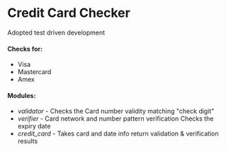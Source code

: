 # Credit Card Checker

Adopted test driven development

#### Checks for:

- Visa
- Mastercard
- Amex

#### Modules:

- _validator_ - Checks the Card number validity matching "check digit"
- _verifier_ - Card network and number pattern verification
  Checks the expiry date
- _credit_card_ - Takes card and date info return validation & verification results
